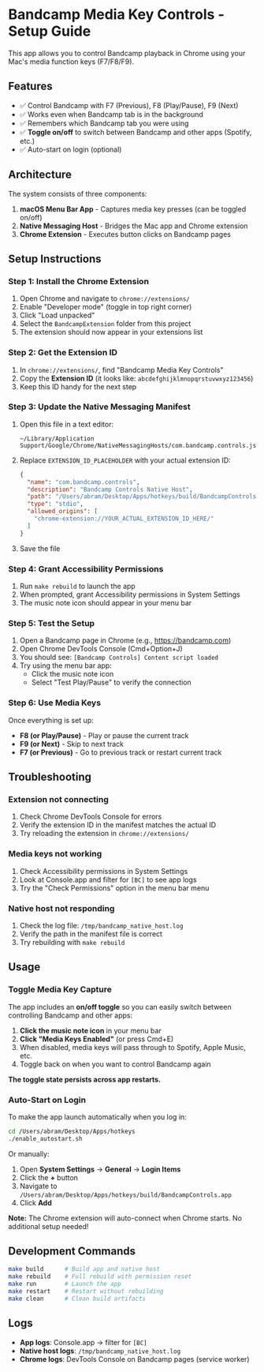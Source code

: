 # Bandcamp Media Key Controls - Setup Guide

This app allows you to control Bandcamp playback in Chrome using your Mac's media function keys (F7/F8/F9).

## Features

- ✅ Control Bandcamp with F7 (Previous), F8 (Play/Pause), F9 (Next)
- ✅ Works even when Bandcamp tab is in the background
- ✅ Remembers which Bandcamp tab you were using
- ✅ **Toggle on/off** to switch between Bandcamp and other apps (Spotify, etc.)
- ✅ Auto-start on login (optional)

## Architecture

The system consists of three components:
1. **macOS Menu Bar App** - Captures media key presses (can be toggled on/off)
2. **Native Messaging Host** - Bridges the Mac app and Chrome extension
3. **Chrome Extension** - Executes button clicks on Bandcamp pages

## Setup Instructions

### Step 1: Install the Chrome Extension

1. Open Chrome and navigate to `chrome://extensions/`
2. Enable "Developer mode" (toggle in top right corner)
3. Click "Load unpacked"
4. Select the `BandcampExtension` folder from this project
5. The extension should now appear in your extensions list

### Step 2: Get the Extension ID

1. In `chrome://extensions/`, find "Bandcamp Media Key Controls"
2. Copy the **Extension ID** (it looks like: `abcdefghijklmnopqrstuvwxyz123456`)
3. Keep this ID handy for the next step

### Step 3: Update the Native Messaging Manifest

1. Open this file in a text editor:
   ```
   ~/Library/Application Support/Google/Chrome/NativeMessagingHosts/com.bandcamp.controls.json
   ```

2. Replace `EXTENSION_ID_PLACEHOLDER` with your actual extension ID:
   ```json
   {
     "name": "com.bandcamp.controls",
     "description": "Bandcamp Controls Native Host",
     "path": "/Users/abram/Desktop/Apps/hotkeys/build/BandcampControlsHost",
     "type": "stdio",
     "allowed_origins": [
       "chrome-extension://YOUR_ACTUAL_EXTENSION_ID_HERE/"
     ]
   }
   ```

3. Save the file

### Step 4: Grant Accessibility Permissions

1. Run `make rebuild` to launch the app
2. When prompted, grant Accessibility permissions in System Settings
3. The music note icon should appear in your menu bar

### Step 5: Test the Setup

1. Open a Bandcamp page in Chrome (e.g., https://bandcamp.com)
2. Open Chrome DevTools Console (Cmd+Option+J)
3. You should see: `[Bandcamp Controls] Content script loaded`
4. Try using the menu bar app:
   - Click the music note icon
   - Select "Test Play/Pause" to verify the connection

### Step 6: Use Media Keys

Once everything is set up:
- **F8 (or Play/Pause)** - Play or pause the current track
- **F9 (or Next)** - Skip to next track
- **F7 (or Previous)** - Go to previous track or restart current track

## Troubleshooting

### Extension not connecting
1. Check Chrome DevTools Console for errors
2. Verify the extension ID in the manifest matches the actual ID
3. Try reloading the extension in `chrome://extensions/`

### Media keys not working
1. Check Accessibility permissions in System Settings
2. Look at Console.app and filter for `[BC]` to see app logs
3. Try the "Check Permissions" option in the menu bar menu

### Native host not responding
1. Check the log file: `/tmp/bandcamp_native_host.log`
2. Verify the path in the manifest file is correct
3. Try rebuilding with `make rebuild`

## Usage

### Toggle Media Key Capture

The app includes an **on/off toggle** so you can easily switch between controlling Bandcamp and other apps:

1. **Click the music note icon** in your menu bar
2. **Click "Media Keys Enabled"** (or press Cmd+E)
3. When disabled, media keys will pass through to Spotify, Apple Music, etc.
4. Toggle back on when you want to control Bandcamp again

**The toggle state persists across app restarts.**

### Auto-Start on Login

To make the app launch automatically when you log in:

```bash
cd /Users/abram/Desktop/Apps/hotkeys
./enable_autostart.sh
```

Or manually:
1. Open **System Settings** → **General** → **Login Items**
2. Click the **+** button
3. Navigate to `/Users/abram/Desktop/Apps/hotkeys/build/BandcampControls.app`
4. Click **Add**

**Note:** The Chrome extension will auto-connect when Chrome starts. No additional setup needed!

## Development Commands

```bash
make build      # Build app and native host
make rebuild    # Full rebuild with permission reset
make run        # Launch the app
make restart    # Restart without rebuilding
make clean      # Clean build artifacts
```

## Logs

- **App logs**: Console.app → filter for `[BC]`
- **Native host logs**: `/tmp/bandcamp_native_host.log`
- **Chrome logs**: DevTools Console on Bandcamp pages (service worker)
